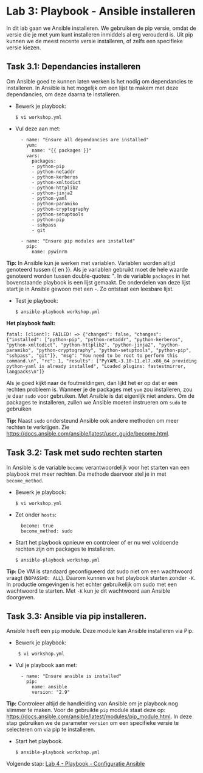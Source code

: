 # Lab 3: Playbook - Ansible installeren
In dit lab gaan we Ansible installeren. We gebruiken de pip versie, omdat de versie die je met yum kunt installeren inmiddels al erg verouderd is. Uit pip kunnen we de meest recente versie installeren, of zelfs een specifieke versie kiezen.

## Task 3.1: Dependancies installeren
Om Ansible goed te kunnen laten werken is het nodig om dependancies te installeren. In Ansible is het mogelijk om een lijst te makem met deze dependancies, om deze daarna te installeren.

* Bewerk je playbook:

  ``$ vi workshop.yml``
  
* Vul deze aan met:

  ```
    - name: "Ensure all dependancies are installed"
      yum:
        name: "{{ packages }}"
      vars:
        packages:
        - python-pip
        - python-netaddr
        - python-kerberos
        - python-xmltodict
        - python-httplib2
        - python-jinja2
        - python-yaml
        - python-paramiko
        - python-cryptography
        - python-setuptools
        - python-pip
        - sshpass
        - git
          
    - name: "Ensure pip modules are installed"
      pip:
        name: pywinrm
  ```
  
**Tip:** In Ansible kun je werken met variablen. Variablen worden altijd genoteerd tussen {{ en }}. Als je variablen gebruikt moet de hele waarde genoteerd worden tussen double-quotes: ". In de variable ``packages`` in het bovenstaande playbook is een lijst gemaakt. De onderdelen van deze lijst start je in Ansible gewoon met een -. Zo ontstaat een leesbare lijst.

* Test je playbook:

  ``$ ansible-playbook workshop.yml``

**Het playbook faalt:**

```
fatal: [client]: FAILED! => {"changed": false, "changes": {"installed": ["python-pip", "python-netaddr", "python-kerberos", "python-xmltodict", "python-httplib2", "python-jinja2", "python-paramiko", "python-cryptography", "python-setuptools", "python-pip", "sshpass", "git"]}, "msg": "You need to be root to perform this command.\n", "rc": 1, "results": ["PyYAML-3.10-11.el7.x86_64 providing python-yaml is already installed", "Loaded plugins: fastestmirror, langpacks\n"]}
```

Als je goed kijkt naar de foutmeldingen, dan lijkt het er op dat er een rechten probleem is. Wanneer je de packages met ``yum`` zou installeren, zou je daar ``sudo`` voor gebruiken. Met Ansible is dat eigenlijk niet anders. Om de packages te installeren, zullen we Ansible moeten instrueren om ``sudo`` te gebruiken

**Tip:** Naast ``sudo`` ondersteund Ansible ook andere methoden om meer rechten te verkrijgen. Zie https://docs.ansible.com/ansible/latest/user_guide/become.html.

## Task 3.2: Task met sudo rechten starten
In Ansible is de variable ``become`` verantwoordelijk voor het starten van een playbook met meer rechten. De methode daarvoor stel je in met ``become_method``.

* Bewerk je playbook:

  ``$ vi workshop.yml``
  
* Zet onder ``hosts``:

  ```
    become: true
    become_method: sudo
  ```
  
* Start het playbook opnieuw en controleer of er nu wel voldoende rechten zijn om packages te installeren.

  ``$ ansible-playbook workshop.yml``

**Tip:** De VM is standaard geconfigueerd dat sudo niet om een wachtwoord vraagt (``NOPASSWD: ALL``). Daarom kunnen we het playbook starten zonder ``-K``. In productie omgevingen is het echter gebruikelijk om sudo met een wachtwoord te starten. Met ``-K`` kun je dit wachtwoord aan Ansible doorgeven.

## Task 3.3: Ansible via pip installeren.
Ansible heeft een ``pip`` module. Deze module kan Ansible installeren via Pip.

* Bewerk je playbook:

  `` $ vi workshop.yml``
  
* Vul je playbook aan met:

  ```
    - name: "Ensure ansible is installed"
      pip:
        name: ansible
        version: "2.9"
  ```

**Tip:** Controleer altijd de handleiding van Ansible om je playbook nog slimmer te maken. Voor de gebruikte ``pip`` module staat deze op: https://docs.ansible.com/ansible/latest/modules/pip_module.html. In deze stap gebruiken we de parameter ``version`` om een specifieke versie te selecteren om via pip te installeren.

* Start het playbook.

  ``$ ansible-playbook workshop.yml``

Volgende stap: [Lab 4 - Playbook - Configuratie Ansible](/labs/04_NL_playbook_ansible_configuration.md)

